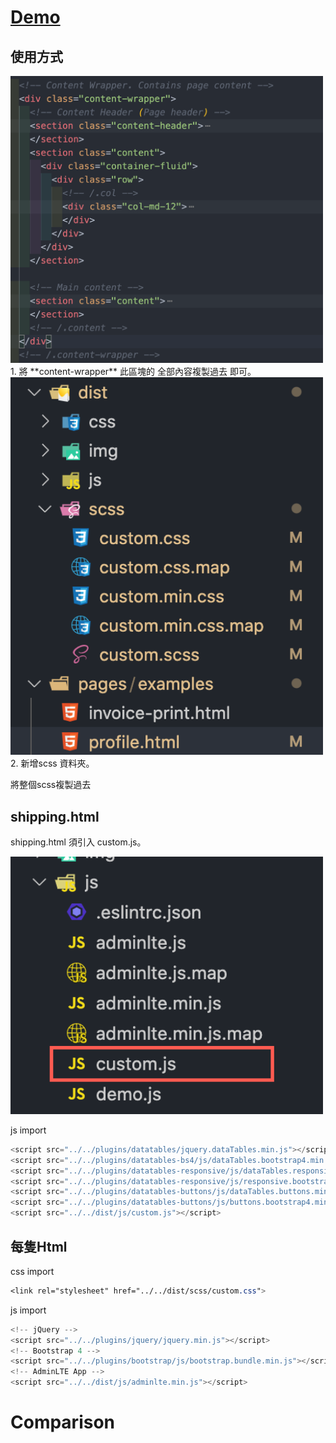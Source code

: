 # [Demo](https://jssanji03.github.io/EtherWan_Demo/pages/examples/profile.html)

## 使用方式
<img src="https://github.com/jssanji03/EtherWan_Demo/blob/main/ex1.png" width="500">
1. 將 **content-wrapper** 此區塊的 全部內容複製過去 即可。



<img src="https://github.com/jssanji03/EtherWan_Demo/blob/main/ex2.png" width="500">
2. 新增scss 資料夾。

將整個scss複製過去

## shipping.html
shipping.html 須引入 custom.js。

<img src="https://github.com/jssanji03/EtherWan_Demo/blob/main/ex3.png" width="500">

js import
```js
<script src="../../plugins/datatables/jquery.dataTables.min.js"></script>
<script src="../../plugins/datatables-bs4/js/dataTables.bootstrap4.min.js"></script>
<script src="../../plugins/datatables-responsive/js/dataTables.responsive.min.js"></script>
<script src="../../plugins/datatables-responsive/js/responsive.bootstrap4.min.js"></script>
<script src="../../plugins/datatables-buttons/js/dataTables.buttons.min.js"></script>
<script src="../../plugins/datatables-buttons/js/buttons.bootstrap4.min.js"></script>
<script src="../../dist/js/custom.js"></script>
```


## 每隻Html
css import
```css
<link rel="stylesheet" href="../../dist/scss/custom.css">
```
js import
```js
<!-- jQuery -->
<script src="../../plugins/jquery/jquery.min.js"></script>
<!-- Bootstrap 4 -->
<script src="../../plugins/bootstrap/js/bootstrap.bundle.min.js"></script>
<!-- AdminLTE App -->
<script src="../../dist/js/adminlte.min.js"></script>
```
# Comparison
